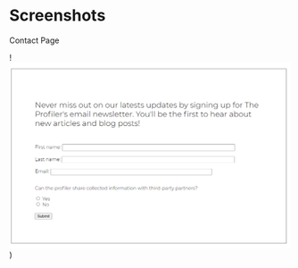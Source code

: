 # Screenshots

Contact Page

!![Screenshot](https://github.com/kyledeguzmanx/fDev-website-theProfiler/blob/master/images/survery.png))